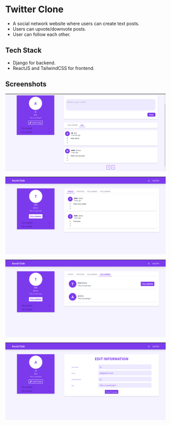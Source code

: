 # Twitter Clone
- A social network website where users can create text posts.
- Users can upvote/downvote posts.
- User can follow each other.

## Tech Stack
- Django for backend.
- ReactJS and TailwindCSS for frontend.

## Screenshots

![main](https://github.com/anukuljoshi/django-social-club-dev/blob/main/screenshots/desktop_home.png)

![user posts](https://github.com/anukuljoshi/django-social-club-dev/blob/main/screenshots/desktop_post.png)

![user followers](https://github.com/anukuljoshi/django-social-club-dev/blob/main/screenshots/desktop_follower.png)

![edit](https://github.com/anukuljoshi/django-social-club-dev/blob/main/screenshots/desktop_edit.png)